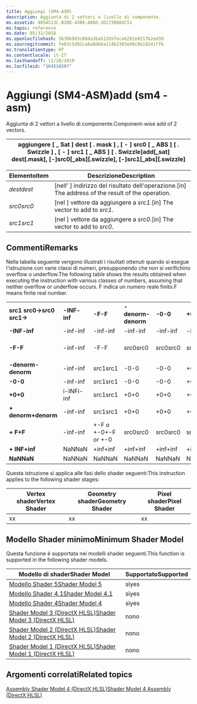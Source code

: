 ```yaml
---
title: Aggiungi (SM4-ASM)
description: Aggiunta di 2 vettori a livello di componente.
ms.assetid: 405A513C-B2DD-43B9-A86D-1D173B084C51
ms.topic: reference
ms.date: 05/31/2018
ms.openlocfilehash: 5630b983c88da3ba512b5fece6202e0217b2ed39
ms.sourcegitcommit: fe03c5d92ca6a0d66a114b2303e99c0a19241ffb
ms.translationtype: HT
ms.contentlocale: it-IT
ms.lasthandoff: 11/20/2019
ms.locfileid: "104516507"
---
```

# <a name="add-sm4---asm"></a><span data-ttu-id="c0fa7-103">Aggiungi (SM4-ASM)</span><span class="sxs-lookup"><span data-stu-id="c0fa7-103">add (sm4 - asm)</span></span>

<span data-ttu-id="c0fa7-104">Aggiunta di 2 vettori a livello di componente.</span><span class="sxs-lookup"><span data-stu-id="c0fa7-104">Component-wise add of 2 vectors.</span></span>



| <span data-ttu-id="c0fa7-105">aggiungere \[ \_ Sat \] dest \[ . mask \] , \[ - \] src0 \[ \_ ABS \] \[ . Swizzle \] , \[ - \] src1 \[ \_ ABS \] \[ . Swizzle\]</span><span class="sxs-lookup"><span data-stu-id="c0fa7-105">add\[\_sat\] dest\[.mask\], \[-\]src0\[\_abs\]\[.swizzle\], \[-\]src1\[\_abs\]\[.swizzle\]</span></span> |
|--------------------------------------------------------------------------------------------|



 



| <span data-ttu-id="c0fa7-106">Elemento</span><span class="sxs-lookup"><span data-stu-id="c0fa7-106">Item</span></span>                                                            | <span data-ttu-id="c0fa7-107">Descrizione</span><span class="sxs-lookup"><span data-stu-id="c0fa7-107">Description</span></span>                                                   |
|-----------------------------------------------------------------|---------------------------------------------------------------|
| <span data-ttu-id="c0fa7-108"><span id="dest"></span><span id="DEST"></span>*dest*</span><span class="sxs-lookup"><span data-stu-id="c0fa7-108"><span id="dest"></span><span id="DEST"></span>*dest*</span></span><br/> | <span data-ttu-id="c0fa7-109">\[nell' \] indirizzo del risultato dell'operazione.</span><span class="sxs-lookup"><span data-stu-id="c0fa7-109">\[in\] The address of the result of the operation.</span></span><br/> |
| <span data-ttu-id="c0fa7-110"><span id="src0"></span><span id="SRC0"></span>*src0*</span><span class="sxs-lookup"><span data-stu-id="c0fa7-110"><span id="src0"></span><span id="SRC0"></span>*src0*</span></span><br/> | <span data-ttu-id="c0fa7-111">\[nel \] vettore da aggiungere a *src1*.</span><span class="sxs-lookup"><span data-stu-id="c0fa7-111">\[in\] The vector to add to *src1*.</span></span><br/>                |
| <span data-ttu-id="c0fa7-112"><span id="src1"></span><span id="SRC1"></span>*src1*</span><span class="sxs-lookup"><span data-stu-id="c0fa7-112"><span id="src1"></span><span id="SRC1"></span>*src1*</span></span><br/> | <span data-ttu-id="c0fa7-113">\[nel \] vettore da aggiungere a *src0*.</span><span class="sxs-lookup"><span data-stu-id="c0fa7-113">\[in\] The vector to add to *src0*.</span></span><br/>                |



 

## <a name="remarks"></a><span data-ttu-id="c0fa7-114">Commenti</span><span class="sxs-lookup"><span data-stu-id="c0fa7-114">Remarks</span></span>

<span data-ttu-id="c0fa7-115">Nella tabella seguente vengono illustrati i risultati ottenuti quando si esegue l'istruzione con varie classi di numeri, presupponendo che non si verifichino overflow o underflow.</span><span class="sxs-lookup"><span data-stu-id="c0fa7-115">The following table shows the results obtained when executing the instruction with various classes of numbers, assuming that neither overflow or underflow occurs.</span></span> <span data-ttu-id="c0fa7-116">F indica un numero reale finito.</span><span class="sxs-lookup"><span data-stu-id="c0fa7-116">F means finite real number.</span></span>



|                    |          |            |             |        |        |            |            |          |         |
|--------------------|----------|------------|-------------|--------|--------|------------|------------|----------|---------|
| <span data-ttu-id="c0fa7-117">**src1 src0->**</span><span class="sxs-lookup"><span data-stu-id="c0fa7-117">**src0 src1->**</span></span> | <span data-ttu-id="c0fa7-118">**-INF**</span><span class="sxs-lookup"><span data-stu-id="c0fa7-118">**-inf**</span></span> | <span data-ttu-id="c0fa7-119">**-F**</span><span class="sxs-lookup"><span data-stu-id="c0fa7-119">**-F**</span></span>     | <span data-ttu-id="c0fa7-120">**-denorm**</span><span class="sxs-lookup"><span data-stu-id="c0fa7-120">**-denorm**</span></span> | <span data-ttu-id="c0fa7-121">**-0**</span><span class="sxs-lookup"><span data-stu-id="c0fa7-121">**-0**</span></span> | <span data-ttu-id="c0fa7-122">**+0**</span><span class="sxs-lookup"><span data-stu-id="c0fa7-122">**+0**</span></span> | <span data-ttu-id="c0fa7-123">**denorm**</span><span class="sxs-lookup"><span data-stu-id="c0fa7-123">**denorm**</span></span> | <span data-ttu-id="c0fa7-124">**+ F**</span><span class="sxs-lookup"><span data-stu-id="c0fa7-124">**+F**</span></span>     | <span data-ttu-id="c0fa7-125">**+ INF**</span><span class="sxs-lookup"><span data-stu-id="c0fa7-125">**+inf**</span></span> | <span data-ttu-id="c0fa7-126">**NaN**</span><span class="sxs-lookup"><span data-stu-id="c0fa7-126">**NaN**</span></span> |
| <span data-ttu-id="c0fa7-127">**-INF**</span><span class="sxs-lookup"><span data-stu-id="c0fa7-127">**-inf**</span></span>           | <span data-ttu-id="c0fa7-128">-inf</span><span class="sxs-lookup"><span data-stu-id="c0fa7-128">-inf</span></span>     | <span data-ttu-id="c0fa7-129">-inf</span><span class="sxs-lookup"><span data-stu-id="c0fa7-129">-inf</span></span>       | <span data-ttu-id="c0fa7-130">-inf</span><span class="sxs-lookup"><span data-stu-id="c0fa7-130">-inf</span></span>        | <span data-ttu-id="c0fa7-131">-inf</span><span class="sxs-lookup"><span data-stu-id="c0fa7-131">-inf</span></span>   | <span data-ttu-id="c0fa7-132">-inf</span><span class="sxs-lookup"><span data-stu-id="c0fa7-132">-inf</span></span>   | <span data-ttu-id="c0fa7-133">-inf</span><span class="sxs-lookup"><span data-stu-id="c0fa7-133">-inf</span></span>       | <span data-ttu-id="c0fa7-134">-inf</span><span class="sxs-lookup"><span data-stu-id="c0fa7-134">-inf</span></span>       | <span data-ttu-id="c0fa7-135">NaN</span><span class="sxs-lookup"><span data-stu-id="c0fa7-135">NaN</span></span>      | <span data-ttu-id="c0fa7-136">NaN</span><span class="sxs-lookup"><span data-stu-id="c0fa7-136">NaN</span></span>     |
| <span data-ttu-id="c0fa7-137">**-F**</span><span class="sxs-lookup"><span data-stu-id="c0fa7-137">**-F**</span></span>             | <span data-ttu-id="c0fa7-138">-inf</span><span class="sxs-lookup"><span data-stu-id="c0fa7-138">-inf</span></span>     | <span data-ttu-id="c0fa7-139">-F</span><span class="sxs-lookup"><span data-stu-id="c0fa7-139">-F</span></span>         | <span data-ttu-id="c0fa7-140">src0</span><span class="sxs-lookup"><span data-stu-id="c0fa7-140">src0</span></span>        | <span data-ttu-id="c0fa7-141">src0</span><span class="sxs-lookup"><span data-stu-id="c0fa7-141">src0</span></span>   | <span data-ttu-id="c0fa7-142">src0</span><span class="sxs-lookup"><span data-stu-id="c0fa7-142">src0</span></span>   | <span data-ttu-id="c0fa7-143">src0</span><span class="sxs-lookup"><span data-stu-id="c0fa7-143">src0</span></span>       | <span data-ttu-id="c0fa7-144">+-F o +-0</span><span class="sxs-lookup"><span data-stu-id="c0fa7-144">+-F or +-0</span></span> | <span data-ttu-id="c0fa7-145">+inf</span><span class="sxs-lookup"><span data-stu-id="c0fa7-145">+inf</span></span>     | <span data-ttu-id="c0fa7-146">NaN</span><span class="sxs-lookup"><span data-stu-id="c0fa7-146">NaN</span></span>     |
| <span data-ttu-id="c0fa7-147">**-denorm**</span><span class="sxs-lookup"><span data-stu-id="c0fa7-147">**-denorm**</span></span>        | <span data-ttu-id="c0fa7-148">-inf</span><span class="sxs-lookup"><span data-stu-id="c0fa7-148">-inf</span></span>     | <span data-ttu-id="c0fa7-149">src1</span><span class="sxs-lookup"><span data-stu-id="c0fa7-149">src1</span></span>       | <span data-ttu-id="c0fa7-150">-0</span><span class="sxs-lookup"><span data-stu-id="c0fa7-150">-0</span></span>          | <span data-ttu-id="c0fa7-151">-0</span><span class="sxs-lookup"><span data-stu-id="c0fa7-151">-0</span></span>     | <span data-ttu-id="c0fa7-152">+0</span><span class="sxs-lookup"><span data-stu-id="c0fa7-152">+0</span></span>     | <span data-ttu-id="c0fa7-153">+0</span><span class="sxs-lookup"><span data-stu-id="c0fa7-153">+0</span></span>         | <span data-ttu-id="c0fa7-154">src1</span><span class="sxs-lookup"><span data-stu-id="c0fa7-154">src1</span></span>       | <span data-ttu-id="c0fa7-155">+inf</span><span class="sxs-lookup"><span data-stu-id="c0fa7-155">+inf</span></span>     | <span data-ttu-id="c0fa7-156">NaN</span><span class="sxs-lookup"><span data-stu-id="c0fa7-156">NaN</span></span>     |
| <span data-ttu-id="c0fa7-157">**-0**</span><span class="sxs-lookup"><span data-stu-id="c0fa7-157">**-0**</span></span>             | <span data-ttu-id="c0fa7-158">-inf</span><span class="sxs-lookup"><span data-stu-id="c0fa7-158">-inf</span></span>     | <span data-ttu-id="c0fa7-159">src1</span><span class="sxs-lookup"><span data-stu-id="c0fa7-159">src1</span></span>       | <span data-ttu-id="c0fa7-160">-0</span><span class="sxs-lookup"><span data-stu-id="c0fa7-160">-0</span></span>          | <span data-ttu-id="c0fa7-161">-0</span><span class="sxs-lookup"><span data-stu-id="c0fa7-161">-0</span></span>     | <span data-ttu-id="c0fa7-162">+0</span><span class="sxs-lookup"><span data-stu-id="c0fa7-162">+0</span></span>     | <span data-ttu-id="c0fa7-163">+0</span><span class="sxs-lookup"><span data-stu-id="c0fa7-163">+0</span></span>         | <span data-ttu-id="c0fa7-164">src1</span><span class="sxs-lookup"><span data-stu-id="c0fa7-164">src1</span></span>       | <span data-ttu-id="c0fa7-165">+inf</span><span class="sxs-lookup"><span data-stu-id="c0fa7-165">+inf</span></span>     | <span data-ttu-id="c0fa7-166">NaN</span><span class="sxs-lookup"><span data-stu-id="c0fa7-166">NaN</span></span>     |
| <span data-ttu-id="c0fa7-167">**+0**</span><span class="sxs-lookup"><span data-stu-id="c0fa7-167">**+0**</span></span>             | <span data-ttu-id="c0fa7-168">i-INF</span><span class="sxs-lookup"><span data-stu-id="c0fa7-168">i-inf</span></span>    | <span data-ttu-id="c0fa7-169">src1</span><span class="sxs-lookup"><span data-stu-id="c0fa7-169">src1</span></span>       | <span data-ttu-id="c0fa7-170">+0</span><span class="sxs-lookup"><span data-stu-id="c0fa7-170">+0</span></span>          | <span data-ttu-id="c0fa7-171">+0</span><span class="sxs-lookup"><span data-stu-id="c0fa7-171">+0</span></span>     | <span data-ttu-id="c0fa7-172">+0</span><span class="sxs-lookup"><span data-stu-id="c0fa7-172">+0</span></span>     | <span data-ttu-id="c0fa7-173">+0</span><span class="sxs-lookup"><span data-stu-id="c0fa7-173">+0</span></span>         | <span data-ttu-id="c0fa7-174">src1</span><span class="sxs-lookup"><span data-stu-id="c0fa7-174">src1</span></span>       | <span data-ttu-id="c0fa7-175">+inf</span><span class="sxs-lookup"><span data-stu-id="c0fa7-175">+inf</span></span>     | <span data-ttu-id="c0fa7-176">NaN</span><span class="sxs-lookup"><span data-stu-id="c0fa7-176">NaN</span></span>     |
| <span data-ttu-id="c0fa7-177">**+ denorm**</span><span class="sxs-lookup"><span data-stu-id="c0fa7-177">**+denorm**</span></span>        | <span data-ttu-id="c0fa7-178">-inf</span><span class="sxs-lookup"><span data-stu-id="c0fa7-178">-inf</span></span>     | <span data-ttu-id="c0fa7-179">src1</span><span class="sxs-lookup"><span data-stu-id="c0fa7-179">src1</span></span>       | <span data-ttu-id="c0fa7-180">+0</span><span class="sxs-lookup"><span data-stu-id="c0fa7-180">+0</span></span>          | <span data-ttu-id="c0fa7-181">+0</span><span class="sxs-lookup"><span data-stu-id="c0fa7-181">+0</span></span>     | <span data-ttu-id="c0fa7-182">+0</span><span class="sxs-lookup"><span data-stu-id="c0fa7-182">+0</span></span>     | <span data-ttu-id="c0fa7-183">+0</span><span class="sxs-lookup"><span data-stu-id="c0fa7-183">+0</span></span>         | <span data-ttu-id="c0fa7-184">src1</span><span class="sxs-lookup"><span data-stu-id="c0fa7-184">src1</span></span>       | <span data-ttu-id="c0fa7-185">+inf</span><span class="sxs-lookup"><span data-stu-id="c0fa7-185">+inf</span></span>     | <span data-ttu-id="c0fa7-186">NaN</span><span class="sxs-lookup"><span data-stu-id="c0fa7-186">NaN</span></span>     |
| <span data-ttu-id="c0fa7-187">**+ F**</span><span class="sxs-lookup"><span data-stu-id="c0fa7-187">**+F**</span></span>             | <span data-ttu-id="c0fa7-188">-inf</span><span class="sxs-lookup"><span data-stu-id="c0fa7-188">-inf</span></span>     | <span data-ttu-id="c0fa7-189">+-F o +-0</span><span class="sxs-lookup"><span data-stu-id="c0fa7-189">+-F or +-0</span></span> | <span data-ttu-id="c0fa7-190">src0</span><span class="sxs-lookup"><span data-stu-id="c0fa7-190">src0</span></span>        | <span data-ttu-id="c0fa7-191">src0</span><span class="sxs-lookup"><span data-stu-id="c0fa7-191">src0</span></span>   | <span data-ttu-id="c0fa7-192">src0</span><span class="sxs-lookup"><span data-stu-id="c0fa7-192">src0</span></span>   | <span data-ttu-id="c0fa7-193">src0</span><span class="sxs-lookup"><span data-stu-id="c0fa7-193">src0</span></span>       | <span data-ttu-id="c0fa7-194">+ F</span><span class="sxs-lookup"><span data-stu-id="c0fa7-194">+F</span></span>         | <span data-ttu-id="c0fa7-195">+inf</span><span class="sxs-lookup"><span data-stu-id="c0fa7-195">+inf</span></span>     | <span data-ttu-id="c0fa7-196">NaN</span><span class="sxs-lookup"><span data-stu-id="c0fa7-196">NaN</span></span>     |
| <span data-ttu-id="c0fa7-197">**+ INF**</span><span class="sxs-lookup"><span data-stu-id="c0fa7-197">**+inf**</span></span>           | <span data-ttu-id="c0fa7-198">NaN</span><span class="sxs-lookup"><span data-stu-id="c0fa7-198">NaN</span></span>      | <span data-ttu-id="c0fa7-199">+inf</span><span class="sxs-lookup"><span data-stu-id="c0fa7-199">+inf</span></span>       | <span data-ttu-id="c0fa7-200">+inf</span><span class="sxs-lookup"><span data-stu-id="c0fa7-200">+inf</span></span>        | <span data-ttu-id="c0fa7-201">+inf</span><span class="sxs-lookup"><span data-stu-id="c0fa7-201">+inf</span></span>   | <span data-ttu-id="c0fa7-202">+inf</span><span class="sxs-lookup"><span data-stu-id="c0fa7-202">+inf</span></span>   | <span data-ttu-id="c0fa7-203">+inf</span><span class="sxs-lookup"><span data-stu-id="c0fa7-203">+inf</span></span>       | <span data-ttu-id="c0fa7-204">+inf</span><span class="sxs-lookup"><span data-stu-id="c0fa7-204">+inf</span></span>       | <span data-ttu-id="c0fa7-205">+inf</span><span class="sxs-lookup"><span data-stu-id="c0fa7-205">+inf</span></span>     | <span data-ttu-id="c0fa7-206">NaN</span><span class="sxs-lookup"><span data-stu-id="c0fa7-206">NaN</span></span>     |
| <span data-ttu-id="c0fa7-207">**NaN**</span><span class="sxs-lookup"><span data-stu-id="c0fa7-207">**NaN**</span></span>            | <span data-ttu-id="c0fa7-208">NaN</span><span class="sxs-lookup"><span data-stu-id="c0fa7-208">NaN</span></span>      | <span data-ttu-id="c0fa7-209">NaN</span><span class="sxs-lookup"><span data-stu-id="c0fa7-209">NaN</span></span>        | <span data-ttu-id="c0fa7-210">NaN</span><span class="sxs-lookup"><span data-stu-id="c0fa7-210">NaN</span></span>         | <span data-ttu-id="c0fa7-211">NaN</span><span class="sxs-lookup"><span data-stu-id="c0fa7-211">NaN</span></span>    | <span data-ttu-id="c0fa7-212">NaN</span><span class="sxs-lookup"><span data-stu-id="c0fa7-212">NaN</span></span>    | <span data-ttu-id="c0fa7-213">NaN</span><span class="sxs-lookup"><span data-stu-id="c0fa7-213">NaN</span></span>        | <span data-ttu-id="c0fa7-214">NaN</span><span class="sxs-lookup"><span data-stu-id="c0fa7-214">NaN</span></span>        | <span data-ttu-id="c0fa7-215">NaN</span><span class="sxs-lookup"><span data-stu-id="c0fa7-215">NaN</span></span>      | <span data-ttu-id="c0fa7-216">NaN</span><span class="sxs-lookup"><span data-stu-id="c0fa7-216">NaN</span></span>     |



 

<span data-ttu-id="c0fa7-217">Questa istruzione si applica alle fasi dello shader seguenti:</span><span class="sxs-lookup"><span data-stu-id="c0fa7-217">This instruction applies to the following shader stages:</span></span>



| <span data-ttu-id="c0fa7-218">Vertex shader</span><span class="sxs-lookup"><span data-stu-id="c0fa7-218">Vertex Shader</span></span> | <span data-ttu-id="c0fa7-219">Geometry shader</span><span class="sxs-lookup"><span data-stu-id="c0fa7-219">Geometry Shader</span></span> | <span data-ttu-id="c0fa7-220">Pixel shader</span><span class="sxs-lookup"><span data-stu-id="c0fa7-220">Pixel Shader</span></span> |
|---------------|-----------------|--------------|
| <span data-ttu-id="c0fa7-221">x</span><span class="sxs-lookup"><span data-stu-id="c0fa7-221">x</span></span>             | <span data-ttu-id="c0fa7-222">x</span><span class="sxs-lookup"><span data-stu-id="c0fa7-222">x</span></span>               | <span data-ttu-id="c0fa7-223">x</span><span class="sxs-lookup"><span data-stu-id="c0fa7-223">x</span></span>            |



 

## <a name="minimum-shader-model"></a><span data-ttu-id="c0fa7-224">Modello Shader minimo</span><span class="sxs-lookup"><span data-stu-id="c0fa7-224">Minimum Shader Model</span></span>

<span data-ttu-id="c0fa7-225">Questa funzione è supportata nei modelli shader seguenti.</span><span class="sxs-lookup"><span data-stu-id="c0fa7-225">This function is supported in the following shader models.</span></span>



| <span data-ttu-id="c0fa7-226">Modello di shader</span><span class="sxs-lookup"><span data-stu-id="c0fa7-226">Shader Model</span></span>                                              | <span data-ttu-id="c0fa7-227">Supportato</span><span class="sxs-lookup"><span data-stu-id="c0fa7-227">Supported</span></span> |
|-----------------------------------------------------------|-----------|
| [<span data-ttu-id="c0fa7-228">Modello Shader 5</span><span class="sxs-lookup"><span data-stu-id="c0fa7-228">Shader Model 5</span></span>](d3d11-graphics-reference-sm5.md)        | <span data-ttu-id="c0fa7-229">sì</span><span class="sxs-lookup"><span data-stu-id="c0fa7-229">yes</span></span>       |
| [<span data-ttu-id="c0fa7-230">Modello Shader 4,1</span><span class="sxs-lookup"><span data-stu-id="c0fa7-230">Shader Model 4.1</span></span>](dx-graphics-hlsl-sm4.md)              | <span data-ttu-id="c0fa7-231">sì</span><span class="sxs-lookup"><span data-stu-id="c0fa7-231">yes</span></span>       |
| [<span data-ttu-id="c0fa7-232">Modello Shader 4</span><span class="sxs-lookup"><span data-stu-id="c0fa7-232">Shader Model 4</span></span>](dx-graphics-hlsl-sm4.md)                | <span data-ttu-id="c0fa7-233">sì</span><span class="sxs-lookup"><span data-stu-id="c0fa7-233">yes</span></span>       |
| [<span data-ttu-id="c0fa7-234">Shader Model 3 (DirectX HLSL)</span><span class="sxs-lookup"><span data-stu-id="c0fa7-234">Shader Model 3 (DirectX HLSL)</span></span>](dx-graphics-hlsl-sm3.md) | <span data-ttu-id="c0fa7-235">no</span><span class="sxs-lookup"><span data-stu-id="c0fa7-235">no</span></span>        |
| [<span data-ttu-id="c0fa7-236">Shader Model 2 (DirectX HLSL)</span><span class="sxs-lookup"><span data-stu-id="c0fa7-236">Shader Model 2 (DirectX HLSL)</span></span>](dx-graphics-hlsl-sm2.md) | <span data-ttu-id="c0fa7-237">no</span><span class="sxs-lookup"><span data-stu-id="c0fa7-237">no</span></span>        |
| [<span data-ttu-id="c0fa7-238">Shader Model 1 (DirectX HLSL)</span><span class="sxs-lookup"><span data-stu-id="c0fa7-238">Shader Model 1 (DirectX HLSL)</span></span>](dx-graphics-hlsl-sm1.md) | <span data-ttu-id="c0fa7-239">no</span><span class="sxs-lookup"><span data-stu-id="c0fa7-239">no</span></span>        |



 

## <a name="related-topics"></a><span data-ttu-id="c0fa7-240">Argomenti correlati</span><span class="sxs-lookup"><span data-stu-id="c0fa7-240">Related topics</span></span>

<dl> <dt>

[<span data-ttu-id="c0fa7-241">Assembly Shader Model 4 (DirectX HLSL)</span><span class="sxs-lookup"><span data-stu-id="c0fa7-241">Shader Model 4 Assembly (DirectX HLSL)</span></span>](dx-graphics-hlsl-sm4-asm.md)
</dt> </dl>

 

 





